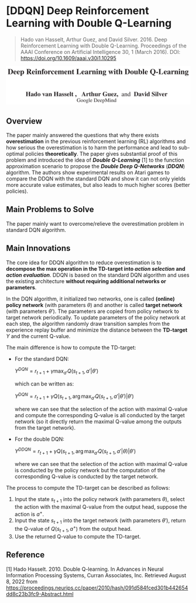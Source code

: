 # [DDQN] Deep Reinforcement Learning with Double Q-Learning

> Hado van Hasselt, Arthur Guez, and David Silver. 2016. Deep Reinforcement Learning with Double Q-Learning. Proceedings of the AAAI Conference on Artificial Intelligence 30, 1 (March 2016). DOI: https://doi.org/10.1609/aaai.v30i1.10295

![Deep Reinforcement Learning with Double Q-Learning](./Images/3-1.png)

## Overview

The paper mainly answered the questions that why there exists **overestimation** in the previous reinforcement learning (RL) algorithms and how serious the overestimation is to harm the performance and lead to sub-optimal policies **theoretically**. The paper gives substantial proof of this problem and introduced the idea of ***Double Q-Learning*** [1] to the function approximation scenario to propose the ***Double Deep Q-Networks*** (***DDQN***) algorithm. The authors show experimental results on Atari games to compare the DDQN with the standard DQN and show it can not only yields more accurate value estimates, but also leads to much higher scores (better policies).

## Main Problems to Solve

The paper mainly want to overcome/relieve the overestimation problem in standard DQN algorithm.

## Main Innovations

The core idea for DDQN algorithm to reduce overestimation is to **decompose the max operation in the TD-target into *action selection* and *action evaluation***. DDQN is based on the standard DQN algorithm and uses the existing architecture **without requiring additional networks or parameters**.

In the DQN algorithm, it initialized two networks, one is called **(online) policy network** (with parameters $\theta$) and another is called **target network** (with parameters $\theta'$). The parameters are copied from policy network to target network periodically. To update parameters of the policy network at each step, the algorithm randomly draw transition samples from the experience replay buffer and minimize the distance between the **TD-target** $Y$ and the current Q-value. 

The main difference is how to compute the TD-target:
* For the standard DQN:
    
	$Y^{DQN}=r_{t+1}+\gamma \max_{a'}⁡{Q(s_{t+1},a'|\theta')}$
	
	which can be written as:
	
	$Y^{DQN}=r_{t+1}+\gamma Q(s_{t+1},\arg\max_{a'}{Q(s_{t+1},a'|\theta')}|\theta')$
	
	where we can see that the selection of the action with maximal Q-value and compute the corresponding Q-value is all conducted by the target network (so it directly return the maximal Q-value among the outputs from the target network).
* For the double DQN:
    
	$Y^{DDQN}=r_{t+1}+\gamma Q(s_{t+1},\arg\max_{a'}{Q(s_{t+1},a'|\theta)}|\theta')$
	
	where we can see that the selection of the action with maximal Q-value is conducted by the policy network but the computation of the corresponding Q-value is conducted by the target network.

The process to compute the TD-target can be described as follows:
1. Input the state $s_{t+1}$ into the policy network (with parameters $\theta$), select the action with the maximal Q-value from the output head, suppose the action is $a^+$.
2. Input the state $s_{t+1}$  into the target network (with parameters $\theta'$), return the Q-value of $Q(s_{t+1},a^+)$ from the output head.
3. Use the returned Q-value to compute the TD-target.

## Reference

[1] Hado Hasselt. 2010. Double Q-learning. In Advances in Neural Information Processing Systems, Curran Associates, Inc. Retrieved August 8, 2022 from https://proceedings.neurips.cc/paper/2010/hash/091d584fced301b442654dd8c23b3fc9-Abstract.html
